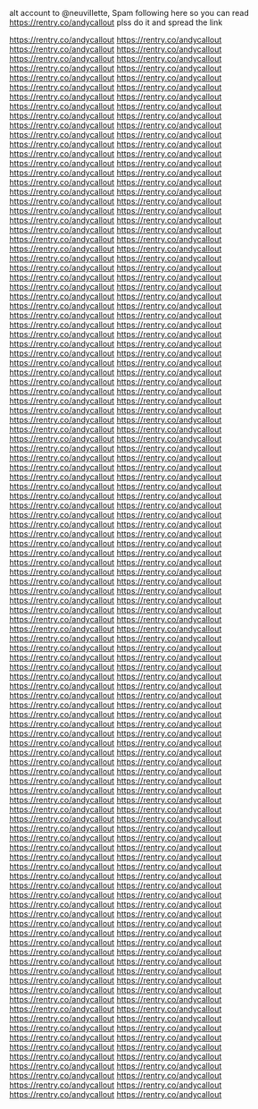 alt account to @neuvilIette, Spam following here so you can read https://rentry.co/andycallout plss do it and spread the link

https://rentry.co/andycallout https://rentry.co/andycallout https://rentry.co/andycallout https://rentry.co/andycallout https://rentry.co/andycallout https://rentry.co/andycallout https://rentry.co/andycallout https://rentry.co/andycallout https://rentry.co/andycallout https://rentry.co/andycallout https://rentry.co/andycallout https://rentry.co/andycallout https://rentry.co/andycallout https://rentry.co/andycallout https://rentry.co/andycallout https://rentry.co/andycallout  https://rentry.co/andycallout https://rentry.co/andycallout https://rentry.co/andycallout https://rentry.co/andycallout https://rentry.co/andycallout https://rentry.co/andycallout https://rentry.co/andycallout https://rentry.co/andycallout https://rentry.co/andycallout https://rentry.co/andycallout https://rentry.co/andycallout https://rentry.co/andycallout https://rentry.co/andycallout https://rentry.co/andycallout https://rentry.co/andycallout https://rentry.co/andycallout  https://rentry.co/andycallout https://rentry.co/andycallout https://rentry.co/andycallout https://rentry.co/andycallout https://rentry.co/andycallout https://rentry.co/andycallout https://rentry.co/andycallout https://rentry.co/andycallout https://rentry.co/andycallout https://rentry.co/andycallout https://rentry.co/andycallout https://rentry.co/andycallout https://rentry.co/andycallout https://rentry.co/andycallout https://rentry.co/andycallout https://rentry.co/andycallout  https://rentry.co/andycallout https://rentry.co/andycallout https://rentry.co/andycallout https://rentry.co/andycallout https://rentry.co/andycallout https://rentry.co/andycallout https://rentry.co/andycallout https://rentry.co/andycallout https://rentry.co/andycallout https://rentry.co/andycallout https://rentry.co/andycallout https://rentry.co/andycallout https://rentry.co/andycallout https://rentry.co/andycallout https://rentry.co/andycallout https://rentry.co/andycallout  https://rentry.co/andycallout https://rentry.co/andycallout https://rentry.co/andycallout https://rentry.co/andycallout https://rentry.co/andycallout https://rentry.co/andycallout https://rentry.co/andycallout https://rentry.co/andycallout https://rentry.co/andycallout https://rentry.co/andycallout https://rentry.co/andycallout https://rentry.co/andycallout https://rentry.co/andycallout https://rentry.co/andycallout https://rentry.co/andycallout https://rentry.co/andycallout  https://rentry.co/andycallout https://rentry.co/andycallout https://rentry.co/andycallout https://rentry.co/andycallout https://rentry.co/andycallout https://rentry.co/andycallout https://rentry.co/andycallout https://rentry.co/andycallout https://rentry.co/andycallout https://rentry.co/andycallout https://rentry.co/andycallout https://rentry.co/andycallout https://rentry.co/andycallout https://rentry.co/andycallout https://rentry.co/andycallout https://rentry.co/andycallout  https://rentry.co/andycallout https://rentry.co/andycallout https://rentry.co/andycallout https://rentry.co/andycallout https://rentry.co/andycallout https://rentry.co/andycallout https://rentry.co/andycallout https://rentry.co/andycallout https://rentry.co/andycallout https://rentry.co/andycallout https://rentry.co/andycallout https://rentry.co/andycallout https://rentry.co/andycallout https://rentry.co/andycallout https://rentry.co/andycallout https://rentry.co/andycallout  https://rentry.co/andycallout https://rentry.co/andycallout https://rentry.co/andycallout https://rentry.co/andycallout https://rentry.co/andycallout https://rentry.co/andycallout https://rentry.co/andycallout https://rentry.co/andycallout https://rentry.co/andycallout https://rentry.co/andycallout https://rentry.co/andycallout https://rentry.co/andycallout https://rentry.co/andycallout https://rentry.co/andycallout https://rentry.co/andycallout https://rentry.co/andycallout  https://rentry.co/andycallout https://rentry.co/andycallout https://rentry.co/andycallout https://rentry.co/andycallout https://rentry.co/andycallout https://rentry.co/andycallout https://rentry.co/andycallout https://rentry.co/andycallout https://rentry.co/andycallout https://rentry.co/andycallout https://rentry.co/andycallout https://rentry.co/andycallout https://rentry.co/andycallout https://rentry.co/andycallout https://rentry.co/andycallout https://rentry.co/andycallout  https://rentry.co/andycallout https://rentry.co/andycallout https://rentry.co/andycallout https://rentry.co/andycallout https://rentry.co/andycallout https://rentry.co/andycallout https://rentry.co/andycallout https://rentry.co/andycallout https://rentry.co/andycallout https://rentry.co/andycallout https://rentry.co/andycallout https://rentry.co/andycallout https://rentry.co/andycallout https://rentry.co/andycallout https://rentry.co/andycallout https://rentry.co/andycallout  https://rentry.co/andycallout https://rentry.co/andycallout https://rentry.co/andycallout https://rentry.co/andycallout https://rentry.co/andycallout https://rentry.co/andycallout https://rentry.co/andycallout https://rentry.co/andycallout https://rentry.co/andycallout https://rentry.co/andycallout https://rentry.co/andycallout https://rentry.co/andycallout https://rentry.co/andycallout https://rentry.co/andycallout https://rentry.co/andycallout https://rentry.co/andycallout  https://rentry.co/andycallout https://rentry.co/andycallout https://rentry.co/andycallout https://rentry.co/andycallout https://rentry.co/andycallout https://rentry.co/andycallout https://rentry.co/andycallout https://rentry.co/andycallout https://rentry.co/andycallout https://rentry.co/andycallout https://rentry.co/andycallout https://rentry.co/andycallout https://rentry.co/andycallout https://rentry.co/andycallout https://rentry.co/andycallout https://rentry.co/andycallout  https://rentry.co/andycallout https://rentry.co/andycallout https://rentry.co/andycallout https://rentry.co/andycallout https://rentry.co/andycallout https://rentry.co/andycallout https://rentry.co/andycallout https://rentry.co/andycallout https://rentry.co/andycallout https://rentry.co/andycallout https://rentry.co/andycallout https://rentry.co/andycallout https://rentry.co/andycallout https://rentry.co/andycallout https://rentry.co/andycallout https://rentry.co/andycallout  https://rentry.co/andycallout https://rentry.co/andycallout https://rentry.co/andycallout https://rentry.co/andycallout https://rentry.co/andycallout https://rentry.co/andycallout https://rentry.co/andycallout https://rentry.co/andycallout https://rentry.co/andycallout https://rentry.co/andycallout https://rentry.co/andycallout https://rentry.co/andycallout https://rentry.co/andycallout https://rentry.co/andycallout https://rentry.co/andycallout https://rentry.co/andycallout  
